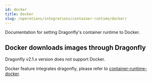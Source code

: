 ```yaml
---
id: docker
title: Docker
slug: /operations/integrations/container-runtime/docker/
---
```


Documentation for setting Dragonfly's container runtime to Docker.

## Docker downloads images through Dragonfly

Dragonfly v2.1.x version does not support Docker.

Docker feature integrates dragonfly, please refer to [container-runtime-docker](../../../../versioned_docs/version-v2.1.x/operations/integrations/container-runtime/docker.md).
